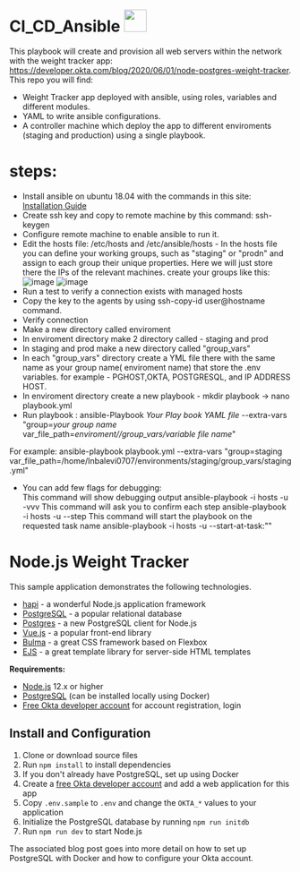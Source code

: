 # CI_CD_Ansible  <img src="https://avatars.githubusercontent.com/u/1507452?s=200&v=4" width="40" height="40"/>  


This playbook will create and provision all web servers within the network with the weight tracker app: https://developer.okta.com/blog/2020/06/01/node-postgres-weight-tracker.
This repo you will find:
* Weight Tracker app deployed with ansible, using roles, variables and different modules.
* YAML to write ansible configurations.
* A controller machine which deploy the app to different enviroments (staging and production) using a single playbook.


# steps:
* Install ansible on ubuntu 18.04 with the commands in this site: [Installation Guide](https://www.linuxtechi.com/how-to-install-ansible-on-ubuntu/) 
* Create ssh key and copy to remote machine by this command: ssh-keygen
* Configure remote machine to enable ansible to run it.
* Edit the hosts file: /etc/hosts and /etc/ansible/hosts - In the hosts file you can define your working groups, such as "staging" or "prodn" and assign to each group their unique properties. Here we will just store there the IPs of the relevant machines. 
create your groups like this:
![image](https://user-images.githubusercontent.com/71599740/140193516-accd29a2-bba2-41ed-9851-5507b68c81fc.png)
![image](https://user-images.githubusercontent.com/71599740/140191877-8247a808-7c1c-463b-a5b5-92f85a3fddef.png)
* Run a test to verify a connection exists with managed hosts
* Copy the key to the agents by using ssh-copy-id <path-to-file> user@hostname command.
* Verify connection
* Make a new directory called enviroment
* In enviroment directory make 2 directory called - staging and prod
* In staging and prod make a new directory called "group_vars" 
* In each "group_vars" directory create a YML file there with the same name as your group name( enviroment name) that store the .env variables. for example - PGHOST,OKTA, POSTGRESQL, and IP ADDRESS HOST.
* In enviroment directory create a new playbook - mkdir playbook -> nano playbook.yml
* Run playbook : ansible-Playbook *Your Play book YAML file* --extra-vars "group=*your group name* var_file_path=*enviroment/<my group name>/group_vars/variable file name*"
  
For example:
ansible-playbook playbook.yml --extra-vars "group=staging var_file_path=/home/Inbalevi0707/environments/staging/group_vars/staging.yml"

  
* You can add few flags for debugging: </br>
This command will show debugging output ansible-playbook -i hosts <location of the hosts> <location of playbook> -u <username> -vvv
This command will ask you to confirm each step ansible-playbook -i hosts <location of the hosts> <location of playbook> -u <username> --step
This command will start the playbook on the requested task name ansible-playbook -i hosts <location of the hosts> <location of playbook> -u <username> --start-at-task:"<name of the task>"



# Node.js Weight Tracker

This sample application demonstrates the following technologies.

* [hapi](https://hapi.dev) - a wonderful Node.js application framework
* [PostgreSQL](https://www.postgresql.org/) - a popular relational database
* [Postgres](https://github.com/porsager/postgres) - a new PostgreSQL client for Node.js
* [Vue.js](https://vuejs.org/) - a popular front-end library
* [Bulma](https://bulma.io/) - a great CSS framework based on Flexbox
* [EJS](https://ejs.co/) - a great template library for server-side HTML templates

**Requirements:**

* [Node.js](https://nodejs.org/) 12.x or higher
* [PostgreSQL](https://www.postgresql.org/) (can be installed locally using Docker)
* [Free Okta developer account](https://developer.okta.com/) for account registration, login

## Install and Configuration

1. Clone or download source files
1. Run `npm install` to install dependencies
1. If you don't already have PostgreSQL, set up using Docker
1. Create a [free Okta developer account](https://developer.okta.com/) and add a web application for this app
1. Copy `.env.sample` to `.env` and change the `OKTA_*` values to your application
1. Initialize the PostgreSQL database by running `npm run initdb`
1. Run `npm run dev` to start Node.js

The associated blog post goes into more detail on how to set up PostgreSQL with Docker and how to configure your Okta account.

